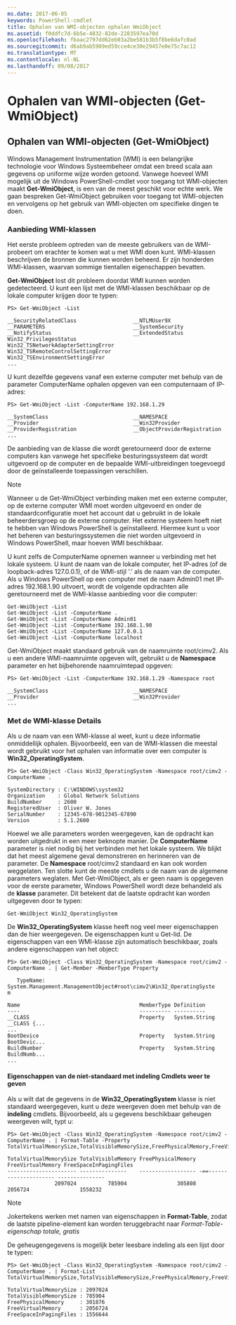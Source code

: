 ```yaml
---
ms.date: 2017-06-05
keywords: PowerShell-cmdlet
title: Ophalen van WMI-objecten ophalen WmiObject
ms.assetid: f0ddfc7d-6b5e-4832-82de-2283597ea70d
ms.openlocfilehash: fbaac2797dd62eb03a2be581b3b5f8be6dafc0ad
ms.sourcegitcommit: d6ab9ab5909ed59cce4ce30e29457e0e75c7ac12
ms.translationtype: MT
ms.contentlocale: nl-NL
ms.lasthandoff: 09/08/2017
---
```

# <a name="getting-wmi-objects-get-wmiobject"></a>Ophalen van WMI-objecten (Get-WmiObject)

## <a name="getting-wmi-objects-get-wmiobject"></a>Ophalen van WMI-objecten (Get-WmiObject)
Windows Management Instrumentation (WMI) is een belangrijke technologie voor Windows Systeembeheer omdat een breed scala aan gegevens op uniforme wijze worden getoond. Vanwege hoeveel WMI mogelijk uit de Windows PowerShell-cmdlet voor toegang tot WMI-objecten maakt **Get-WmiObject**, is een van de meest geschikt voor echte werk. We gaan bespreken Get-WmiObject gebruiken voor toegang tot WMI-objecten en vervolgens op het gebruik van WMI-objecten om specifieke dingen te doen.

### <a name="listing-wmi-classes"></a>Aanbieding WMI-klassen
Het eerste probleem optreden van de meeste gebruikers van de WMI-probeert om erachter te komen wat u met WMI doen kunt. WMI-klassen beschrijven de bronnen die kunnen worden beheerd. Er zijn honderden WMI-klassen, waarvan sommige tientallen eigenschappen bevatten.

**Get-WmiObject** lost dit probleem doordat WMI kunnen worden gedetecteerd. U kunt een lijst met de WMI-klassen beschikbaar op de lokale computer krijgen door te typen:

```
PS> Get-WmiObject -List

__SecurityRelatedClass                  __NTLMUser9X
__PARAMETERS                            __SystemSecurity
__NotifyStatus                          __ExtendedStatus
Win32_PrivilegesStatus                  Win32_TSNetworkAdapterSettingError
Win32_TSRemoteControlSettingError       Win32_TSEnvironmentSettingError
...
```

U kunt dezelfde gegevens vanaf een externe computer met behulp van de parameter ComputerName ophalen opgeven van een computernaam of IP-adres:

```
PS> Get-WmiObject -List -ComputerName 192.168.1.29

__SystemClass                           __NAMESPACE
__Provider                              __Win32Provider
__ProviderRegistration                  __ObjectProviderRegistration
...
```

De aanbieding van de klasse die wordt geretourneerd door de externe computers kan vanwege het specifieke besturingssysteem dat wordt uitgevoerd op de computer en de bepaalde WMI-uitbreidingen toegevoegd door de geïnstalleerde toepassingen verschillen.

> [!NOTE]
> Wanneer u de Get-WmiObject verbinding maken met een externe computer, op de externe computer WMI moet worden uitgevoerd en onder de standaardconfiguratie moet het account dat u gebruikt in de lokale beheerdersgroep op de externe computer. Het externe systeem hoeft niet te hebben van Windows PowerShell is geïnstalleerd. Hiermee kunt u voor het beheren van besturingssystemen die niet worden uitgevoerd in Windows PowerShell, maar hoeven WMI beschikbaar.

U kunt zelfs de ComputerName opnemen wanneer u verbinding met het lokale systeem. U kunt de naam van de lokale computer, het IP-adres (of de loopback-adres 127.0.0.1), of de WMI-stijl '.' als de naam van de computer. Als u Windows PowerShell op een computer met de naam Admin01 met IP-adres 192.168.1.90 uitvoert, wordt de volgende opdrachten alle geretourneerd met de WMI-klasse aanbieding voor die computer:

```
Get-WmiObject -List
Get-WmiObject -List -ComputerName .
Get-WmiObject -List -ComputerName Admin01
Get-WmiObject -List -ComputerName 192.168.1.90
Get-WmiObject -List -ComputerName 127.0.0.1
Get-WmiObject -List -ComputerName localhost
```

Get-WmiObject maakt standaard gebruik van de naamruimte root/cimv2. Als u een andere WMI-naamruimte opgeven wilt, gebruikt u de **Namespace** parameter en het bijbehorende naamruimtepad opgeven:

```
PS> Get-WmiObject -List -ComputerName 192.168.1.29 -Namespace root

__SystemClass                           __NAMESPACE
__Provider                              __Win32Provider
...
```

### <a name="displaying-wmi-class-details"></a>Met de WMI-klasse Details
Als u de naam van een WMI-klasse al weet, kunt u deze informatie onmiddellijk ophalen. Bijvoorbeeld, een van de WMI-klassen die meestal wordt gebruikt voor het ophalen van informatie over een computer is **Win32_OperatingSystem**.

```
PS> Get-WmiObject -Class Win32_OperatingSystem -Namespace root/cimv2 -ComputerName .

SystemDirectory : C:\WINDOWS\system32
Organization    : Global Network Solutions
BuildNumber     : 2600
RegisteredUser  : Oliver W. Jones
SerialNumber    : 12345-678-9012345-67890
Version         : 5.1.2600
```

Hoewel we alle parameters worden weergegeven, kan de opdracht kan worden uitgedrukt in een meer beknopte manier. De **ComputerName** parameter is niet nodig bij het verbinden met het lokale systeem. We blijkt dat het meest algemene geval demonstreren en herinneren van de parameter. De **Namespace** root/cimv2 standaard en kan ook worden weggelaten. Ten slotte kunt de meeste cmdlets u de naam van de algemene parameters weglaten. Met Get-WmiObject, als er geen naam is opgegeven voor de eerste parameter, Windows PowerShell wordt deze behandeld als de **klasse** parameter. Dit betekent dat de laatste opdracht kan worden uitgegeven door te typen:

```
Get-WmiObject Win32_OperatingSystem
```

De **Win32_OperatingSystem** klasse heeft nog veel meer eigenschappen dan de hier weergegeven. De eigenschappen kunt u Get-lid. De eigenschappen van een WMI-klasse zijn automatisch beschikbaar, zoals andere eigenschappen van het object:

```
PS> Get-WmiObject -Class Win32_OperatingSystem -Namespace root/cimv2 -ComputerName . | Get-Member -MemberType Property

   TypeName: System.Management.ManagementObject#root\cimv2\Win32_OperatingSyste
m

Name                                      MemberType Definition
----                                      ---------- ----------
__CLASS                                   Property   System.String __CLASS {...
...
BootDevice                                Property   System.String BootDevic...
BuildNumber                               Property   System.String BuildNumb...
...
```

#### <a name="displaying-non-default-properties-with-format-cmdlets"></a>Eigenschappen van de niet-standaard met indeling Cmdlets weer te geven
Als u wilt dat de gegevens in de **Win32_OperatingSystem** klasse is niet standaard weergegeven, kunt u deze weergeven doen met behulp van de **indeling** cmdlets. Bijvoorbeeld, als u gegevens beschikbaar geheugen weergeven wilt, typt u:

```
PS> Get-WmiObject -Class Win32_OperatingSystem -Namespace root/cimv2 -ComputerName . | Format-Table -Property TotalVirtualMemorySize,TotalVisibleMemorySize,FreePhysicalMemory,FreeVirtualMemory,FreeSpaceInPagingFiles

TotalVirtualMemorySize TotalVisibleMemory FreePhysicalMemory FreeVirtualMemory FreeSpaceInPagingFiles
---------------------- ---------------    ------------------ -==--------------------- ---------------
               2097024          785904                305808           2056724                1558232
```

> [!NOTE]
> Jokertekens werken met namen van eigenschappen in **Format-Table**, zodat de laatste pipeline-element kan worden teruggebracht naar  **Format-Table-eigenschap totale*, gratis*

De geheugengegevens is mogelijk beter leesbare indeling als een lijst door te typen:

```
PS> Get-WmiObject -Class Win32_OperatingSystem -Namespace root/cimv2 -ComputerName . | Format-List TotalVirtualMemorySize,TotalVisibleMemorySize,FreePhysicalMemory,FreeVirtualMemory,FreeSpaceInPagingFiles

TotalVirtualMemorySize : 2097024
TotalVisibleMemorySize : 785904
FreePhysicalMemory     : 301876
FreeVirtualMemory      : 2056724
FreeSpaceInPagingFiles : 1556644
```

